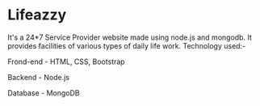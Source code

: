 # Lifeazzy
It's a 24*7 Service Provider website made using node.js and mongodb. It provides facilities of various types of daily life work.
Technology used:-

Frond-end - HTML, CSS, Bootstrap

Backend - Node.js

Database - MongoDB
